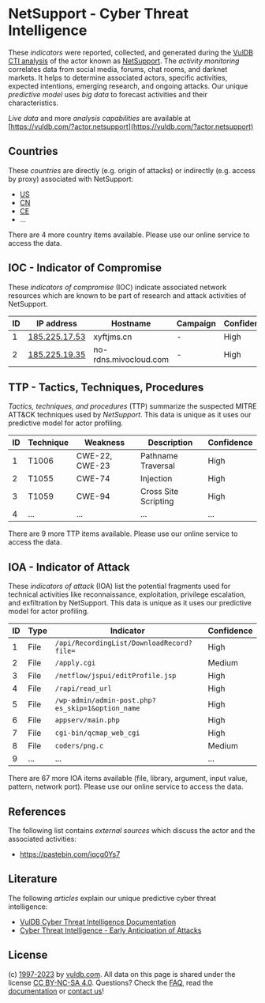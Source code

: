 # NetSupport - Cyber Threat Intelligence

These _indicators_ were reported, collected, and generated during the [VulDB CTI analysis](https://vuldb.com/?kb.cti) of the actor known as [NetSupport](https://vuldb.com/?actor.netsupport). The _activity monitoring_ correlates data from social media, forums, chat rooms, and darknet markets. It helps to determine associated actors, specific activities, expected intentions, emerging research, and ongoing attacks. Our unique _predictive model_ uses _big data_ to forecast activities and their characteristics.

_Live data_ and more _analysis capabilities_ are available at [https://vuldb.com/?actor.netsupport](https://vuldb.com/?actor.netsupport)

## Countries

These _countries_ are directly (e.g. origin of attacks) or indirectly (e.g. access by proxy) associated with NetSupport:

* [US](https://vuldb.com/?country.us)
* [CN](https://vuldb.com/?country.cn)
* [CE](https://vuldb.com/?country.ce)
* ...

There are 4 more country items available. Please use our online service to access the data.

## IOC - Indicator of Compromise

These _indicators of compromise_ (IOC) indicate associated network resources which are known to be part of research and attack activities of NetSupport.

ID | IP address | Hostname | Campaign | Confidence
-- | ---------- | -------- | -------- | ----------
1 | [185.225.17.53](https://vuldb.com/?ip.185.225.17.53) | xyftjms.cn | - | High
2 | [185.225.19.35](https://vuldb.com/?ip.185.225.19.35) | no-rdns.mivocloud.com | - | High

## TTP - Tactics, Techniques, Procedures

_Tactics, techniques, and procedures_ (TTP) summarize the suspected MITRE ATT&CK techniques used by _NetSupport_. This data is unique as it uses our predictive model for actor profiling.

ID | Technique | Weakness | Description | Confidence
-- | --------- | -------- | ----------- | ----------
1 | T1006 | CWE-22, CWE-23 | Pathname Traversal | High
2 | T1055 | CWE-74 | Injection | High
3 | T1059 | CWE-94 | Cross Site Scripting | High
4 | ... | ... | ... | ...

There are 9 more TTP items available. Please use our online service to access the data.

## IOA - Indicator of Attack

These _indicators of attack_ (IOA) list the potential fragments used for technical activities like reconnaissance, exploitation, privilege escalation, and exfiltration by NetSupport. This data is unique as it uses our predictive model for actor profiling.

ID | Type | Indicator | Confidence
-- | ---- | --------- | ----------
1 | File | `/api/RecordingList/DownloadRecord?file=` | High
2 | File | `/apply.cgi` | Medium
3 | File | `/netflow/jspui/editProfile.jsp` | High
4 | File | `/rapi/read_url` | High
5 | File | `/wp-admin/admin-post.php?es_skip=1&option_name` | High
6 | File | `appserv/main.php` | High
7 | File | `cgi-bin/qcmap_web_cgi` | High
8 | File | `coders/png.c` | Medium
9 | ... | ... | ...

There are 67 more IOA items available (file, library, argument, input value, pattern, network port). Please use our online service to access the data.

## References

The following list contains _external sources_ which discuss the actor and the associated activities:

* https://pastebin.com/iqcg0Ys7

## Literature

The following _articles_ explain our unique predictive cyber threat intelligence:

* [VulDB Cyber Threat Intelligence Documentation](https://vuldb.com/?kb.cti)
* [Cyber Threat Intelligence - Early Anticipation of Attacks](https://www.scip.ch/en/?labs.20201022)

## License

(c) [1997-2023](https://vuldb.com/?kb.changelog) by [vuldb.com](https://vuldb.com/?kb.about). All data on this page is shared under the license [CC BY-NC-SA 4.0](https://creativecommons.org/licenses/by-nc-sa/4.0/). Questions? Check the [FAQ](https://vuldb.com/?kb.faq), read the [documentation](https://vuldb.com/?kb) or [contact us](https://vuldb.com/?contact)!
